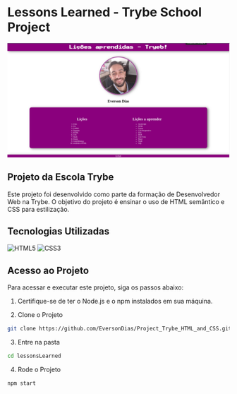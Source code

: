 # Lessons Learned - Trybe School Project

![Lessons Learned](readme/cardProject/main.png)

## Projeto da Escola Trybe

Este projeto foi desenvolvido como parte da formação de Desenvolvedor Web na Trybe. O objetivo do projeto é ensinar o uso de HTML semântico e CSS para estilização.

## Tecnologias Utilizadas

![HTML5](https://img.shields.io/badge/html5-%23E34F26.svg?style=for-the-badge&logo=html5&logoColor=white)
![CSS3](https://img.shields.io/badge/css3-%231572B6.svg?style=for-the-badge&logo=css3&logoColor=white)

## Acesso ao Projeto

Para acessar e executar este projeto, siga os passos abaixo:

1. Certifique-se de ter o Node.js e o npm instalados em sua máquina.

2. Clone o Projeto

```bash
git clone https://github.com/EversonDias/Project_Trybe_HTML_and_CSS.git lessonsLearned
```

3. Entre na pasta

```bash
cd lessonsLearned
```

4. Rode o Projeto

```bash
npm start
```
